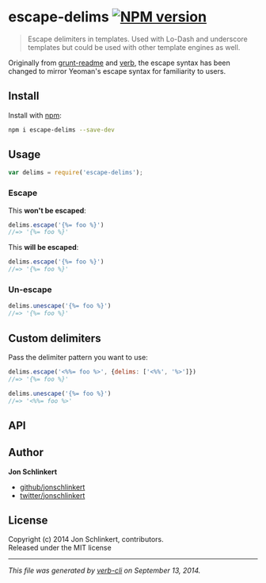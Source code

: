 # escape-delims [![NPM version](https://badge.fury.io/js/escape-delims.png)](http://badge.fury.io/js/escape-delims)

> Escape delimiters in templates. Used with Lo-Dash and underscore templates but could be used with other template engines as well.

Originally from [grunt-readme](https://github.com/assemble/grunt-readme) and [verb](https://github.com/assemble/verb), the escape syntax has been changed to mirror Yeoman's escape syntax for familiarity to users.

## Install
Install with [npm](npmjs.org):

```bash
npm i escape-delims --save-dev
```

<!-- note that the inner section of this document needs to be copy/pasted back into the generated readme. Sucks, but this is only file that verb can't generate because of the escape/un-escape stuff going here. -->

## Usage

```js
var delims = require('escape-delims');
```

### Escape

This **won't be escaped**:

```js
delims.escape('{%= foo %}')
//=> '{%= foo %}'
```

This **will be escaped**:

```js
delims.escape('{%= foo %}')
//=> '{%= foo %}'
```

### Un-escape

```js
delims.unescape('{%= foo %}')
//=> '{%= foo %}'
```

## Custom delimiters

Pass the delimiter pattern you want to use:

```js
delims.escape('<%%= foo %>', {delims: ['<%%', '%>']})
//=> '{%= foo %}'

delims.unescape('{%= foo %}')
//=> '<%%= foo %>'
```

## API



## Author

**Jon Schlinkert**
 
+ [github/jonschlinkert](https://github.com/jonschlinkert)
+ [twitter/jonschlinkert](http://twitter.com/jonschlinkert) 

## License
Copyright (c) 2014 Jon Schlinkert, contributors.  
Released under the MIT license

***

_This file was generated by [verb-cli](https://github.com/assemble/verb-cli) on September 13, 2014._
